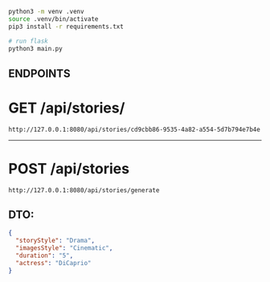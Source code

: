 ```sh
python3 -m venv .venv
source .venv/bin/activate
pip3 install -r requirements.txt

# run flask
python3 main.py
```

## ENDPOINTS

# GET /api/stories/<id>

`http://127.0.0.1:8080/api/stories/cd9cbb86-9535-4a82-a554-5d7b794e7b4e`

---

# POST /api/stories<generate>

`http://127.0.0.1:8080/api/stories/generate`

## DTO:

```json
{
  "storyStyle": "Drama",
  "imagesStyle": "Cinematic",
  "duration": "5",
  "actress": "DiCaprio"
}
```
